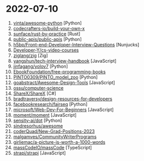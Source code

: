 # 2022-07-10

1. [vinta/awesome-python](https://github.com/vinta/awesome-python "A curated list of awesome Python frameworks, libraries, software and resources") [Python]
2. [codecrafters-io/build-your-own-x](https://github.com/codecrafters-io/build-your-own-x "Master programming by recreating your favorite technologies from scratch.") 
3. [sunface/rust-by-practice](https://github.com/sunface/rust-by-practice "Learning Rust By Practice, narrowing the gap between beginner and skilled-dev with challenging examples, exercises and projects.") [Rust]
4. [public-apis/public-apis](https://github.com/public-apis/public-apis "A collective list of free APIs") [Python]
5. [h5bp/Front-end-Developer-Interview-Questions](https://github.com/h5bp/Front-end-Developer-Interview-Questions "A list of helpful front-end related questions you can use to interview potential candidates, test yourself or completely ignore.") [Nunjucks]
6. [Developer-Y/cs-video-courses](https://github.com/Developer-Y/cs-video-courses "List of Computer Science courses with video lectures.") 
7. [ziglang/zig](https://github.com/ziglang/zig "General-purpose programming language and toolchain for maintaining robust, optimal, and reusable software.") [Zig]
8. [yangshun/tech-interview-handbook](https://github.com/yangshun/tech-interview-handbook "💯 Curated interview preparation materials for busy engineers") [JavaScript]
9. [jinfagang/yolov7](https://github.com/jinfagang/yolov7 "🔥🔥🔥🔥 (Earlier YOLOv7 not official one) YOLO with Transformers and Instance Segmentation, with TensorRT acceleration! 🔥🔥🔥") [Python]
10. [EbookFoundation/free-programming-books](https://github.com/EbookFoundation/free-programming-books "📚 Freely available programming books") 
11. [PINTO0309/PINTO_model_zoo](https://github.com/PINTO0309/PINTO_model_zoo "A repository for storing models that have been inter-converted between various frameworks. Supported frameworks are TensorFlow, PyTorch, ONNX, OpenVINO, TFJS, TFTRT, TensorFlowLite (Float32/16/INT8), EdgeTPU, CoreML.") [Python]
12. [goabstract/Awesome-Design-Tools](https://github.com/goabstract/Awesome-Design-Tools "The best design tools and plugins for everything 👉") [JavaScript]
13. [ossu/computer-science](https://github.com/ossu/computer-science "🎓 Path to a free self-taught education in Computer Science!") 
14. [ShareX/ShareX](https://github.com/ShareX/ShareX "ShareX is a free and open source program that lets you capture or record any area of your screen and share it with a single press of a key. It also allows uploading images, text or other types of files to many supported destinations you can choose from.") [C#]
15. [bradtraversy/design-resources-for-developers](https://github.com/bradtraversy/design-resources-for-developers "Curated list of design and UI resources from stock photos, web templates, CSS frameworks, UI libraries, tools and much more") 
16. [facebookresearch/fairseq](https://github.com/facebookresearch/fairseq "Facebook AI Research Sequence-to-Sequence Toolkit written in Python.") [Python]
17. [microsoft/Web-Dev-For-Beginners](https://github.com/microsoft/Web-Dev-For-Beginners "24 Lessons, 12 Weeks, Get Started as a Web Developer") [JavaScript]
18. [moment/moment](https://github.com/moment/moment "Parse, validate, manipulate, and display dates in javascript.") [JavaScript]
19. [sensity-ai/dot](https://github.com/sensity-ai/dot "The Deepfake Offensive Toolkit") [Python]
20. [sindresorhus/awesome](https://github.com/sindresorhus/awesome "😎 Awesome lists about all kinds of interesting topics") 
21. [coderQuad/New-Grad-Positions-2023](https://github.com/coderQuad/New-Grad-Positions-2023 "A collection of New Grad full time roles in SWE, Quant, and PM.") 
22. [malgamves/CommunityWriterPrograms](https://github.com/malgamves/CommunityWriterPrograms "A list of Developer Community Writer Programs") 
23. [girliemac/a-picture-is-worth-a-1000-words](https://github.com/girliemac/a-picture-is-worth-a-1000-words "I am trying to describe complex matters in simple doodles!") 
24. [massCodeIO/massCode](https://github.com/massCodeIO/massCode "Next version of massCode. A free and open source code snippets manager for developers") [TypeScript]
25. [strapi/strapi](https://github.com/strapi/strapi "🚀 Open source Node.js Headless CMS to easily build customisable APIs") [JavaScript]
